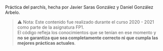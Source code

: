 Práctica del parchís, hecha por Javier Saras González y Daniel González Arbelo.
> ⚠️ Nota: Este contenido fue realizado durante el curso 2020 - 2021 como parte de la asignatura FP1.  
> El código refleja los conocimientos que se tenían en ese momento y **no se garantiza que sea completamente correcto ni que cumpla las mejores prácticas actuales**.